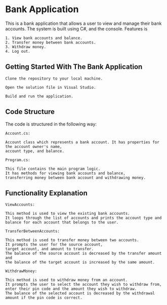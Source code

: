 # Bank Application


This is a bank application that allows a user to view and manage their bank accounts. The system is built using C#, and the console.
Features is 
    
    1. View bank accounts and balance.
    2. Transfer money between bank accounts.
    3. Withdraw money.
    4. Log out.
    
    

## Getting Started With The Bank Application


    Clone the repository to your local machine.
    
    Open the solution file in Visual Studio.
    
    Build and run the application.




## Code Structure

The code is structured in the following way:

    Account.cs:
    
    Account class which represents a bank account. It has properties for the account owner's name,
    account type, and balance.
    
    Program.cs: 
    
    This file contains the main program logic.
    It has methods for viewing bank accounts and balance,
    transferring money between bank account and withdrawing money.
    
    
    

## Functionality Explanation

   
    ViewAccounts: 
    
    This method is used to view the existing bank accounts. 
    It loops through the list of accounts and prints the account type and 
    balance for each account that belongs to the user.
    
    TransferBetweenAccounts: 
    
    This method is used to transfer money between two accounts. 
    It prompts the user for the source account, 
    target account, and amount to transfer. 
    The balance of the source account is decreased by the transfer amount and 
    the balance of the target account is increased by the same amount.
    
    WithdrawMoney: 
    
    This method is used to withdraw money from an account. 
    It prompts the user to select the account they wish to withdraw from,
    enter their pin code and the amount they wish to withdraw. 
    The balance of the selected account is decreased by the withdrawal amount if the pin code is correct.
